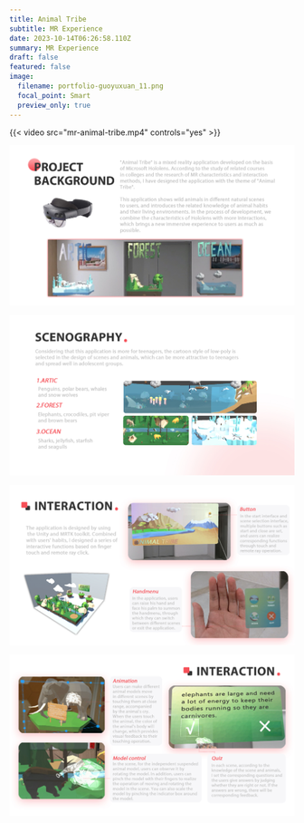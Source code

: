 ```yaml
---
title: Animal Tribe
subtitle: MR Experience
date: 2023-10-14T06:26:58.110Z
summary: MR Experience
draft: false
featured: false
image:
  filename: portfolio-guoyuxuan_11.png
  focal_point: Smart
  preview_only: true
---
```

{{< video src="mr-animal-tribe.mp4" controls="yes" >}}

![](portfolio-guoyuxuan_12.png)

![](portfolio-guoyuxuan_13.png)

![](portfolio-guoyuxuan_14.png)

![](portfolio-guoyuxuan_15.png)